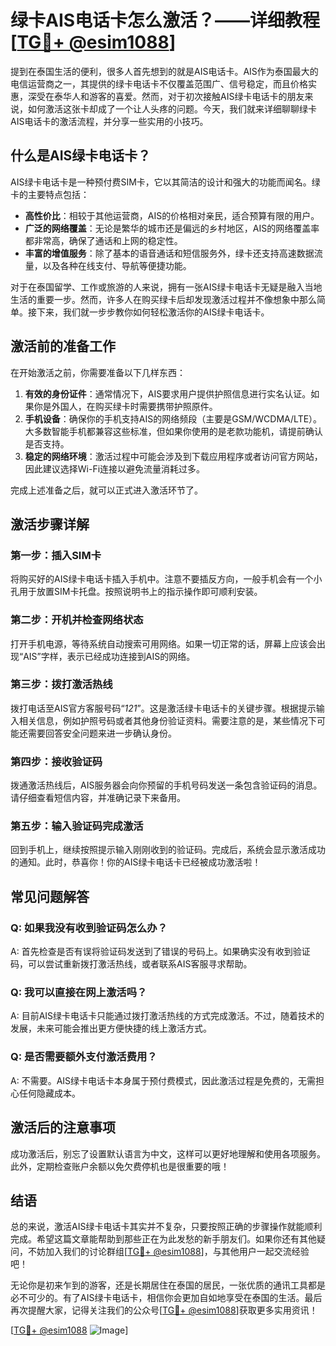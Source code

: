 # 绿卡AIS电话卡怎么激活？——详细教程[[TG💪+ @esim1088](https://t.me/s/esim1088)]

提到在泰国生活的便利，很多人首先想到的就是AIS电话卡。AIS作为泰国最大的电信运营商之一，其提供的绿卡电话卡不仅覆盖范围广、信号稳定，而且价格实惠，深受在泰华人和游客的喜爱。然而，对于初次接触AIS绿卡电话卡的朋友来说，如何激活这张卡却成了一个让人头疼的问题。今天，我们就来详细聊聊绿卡AIS电话卡的激活流程，并分享一些实用的小技巧。

## **什么是AIS绿卡电话卡？**

AIS绿卡电话卡是一种预付费SIM卡，它以其简洁的设计和强大的功能而闻名。绿卡的主要特点包括：

- **高性价比**：相较于其他运营商，AIS的价格相对亲民，适合预算有限的用户。
- **广泛的网络覆盖**：无论是繁华的城市还是偏远的乡村地区，AIS的网络覆盖率都非常高，确保了通话和上网的稳定性。
- **丰富的增值服务**：除了基本的语音通话和短信服务外，绿卡还支持高速数据流量，以及各种在线支付、导航等便捷功能。

对于在泰国留学、工作或旅游的人来说，拥有一张AIS绿卡电话卡无疑是融入当地生活的重要一步。然而，许多人在购买绿卡后却发现激活过程并不像想象中那么简单。接下来，我们就一步步教你如何轻松激活你的AIS绿卡电话卡。

## **激活前的准备工作**

在开始激活之前，你需要准备以下几样东西：

1. **有效的身份证件**：通常情况下，AIS要求用户提供护照信息进行实名认证。如果你是外国人，在购买绿卡时需要携带护照原件。
2. **手机设备**：确保你的手机支持AIS的网络频段（主要是GSM/WCDMA/LTE）。大多数智能手机都兼容这些标准，但如果你使用的是老款功能机，请提前确认是否支持。
3. **稳定的网络环境**：激活过程中可能会涉及到下载应用程序或者访问官方网站，因此建议选择Wi-Fi连接以避免流量消耗过多。

完成上述准备之后，就可以正式进入激活环节了。

## **激活步骤详解**

### **第一步：插入SIM卡**
将购买好的AIS绿卡电话卡插入手机中。注意不要插反方向，一般手机会有一个小孔用于放置SIM卡托盘。按照说明书上的指示操作即可顺利安装。

### **第二步：开机并检查网络状态**
打开手机电源，等待系统自动搜索可用网络。如果一切正常的话，屏幕上应该会出现“AIS”字样，表示已经成功连接到AIS的网络。

### **第三步：拨打激活热线**
拨打电话至AIS官方客服号码“*121*”。这是激活绿卡电话卡的关键步骤。根据提示输入相关信息，例如护照号码或者其他身份验证资料。需要注意的是，某些情况下可能还需要回答安全问题来进一步确认身份。

### **第四步：接收验证码**
拨通激活热线后，AIS服务器会向你预留的手机号码发送一条包含验证码的消息。请仔细查看短信内容，并准确记录下来备用。

### **第五步：输入验证码完成激活**
回到手机上，继续按照提示输入刚刚收到的验证码。完成后，系统会显示激活成功的通知。此时，恭喜你！你的AIS绿卡电话卡已经被成功激活啦！

## **常见问题解答**

### Q: 如果我没有收到验证码怎么办？
A: 首先检查是否有误将验证码发送到了错误的号码上。如果确实没有收到验证码，可以尝试重新拨打激活热线，或者联系AIS客服寻求帮助。

### Q: 我可以直接在网上激活吗？
A: 目前AIS绿卡电话卡只能通过拨打激活热线的方式完成激活。不过，随着技术的发展，未来可能会推出更方便快捷的线上激活方式。

### Q: 是否需要额外支付激活费用？
A: 不需要。AIS绿卡电话卡本身属于预付费模式，因此激活过程是免费的，无需担心任何隐藏成本。

## **激活后的注意事项**

成功激活后，别忘了设置默认语言为中文，这样可以更好地理解和使用各项服务。此外，定期检查账户余额以免欠费停机也是很重要的哦！

## **结语**

总的来说，激活AIS绿卡电话卡其实并不复杂，只要按照正确的步骤操作就能顺利完成。希望这篇文章能帮助到那些正在为此发愁的新手朋友们。如果你还有其他疑问，不妨加入我们的讨论群组[[TG💪+ @esim1088](https://t.me/s/esim1088)]，与其他用户一起交流经验吧！

无论你是初来乍到的游客，还是长期居住在泰国的居民，一张优质的通讯工具都是必不可少的。有了AIS绿卡电话卡，相信你会更加自如地享受在泰国的生活。最后再次提醒大家，记得关注我们的公众号[[TG💪+ @esim1088](https://t.me/s/esim1088)]获取更多实用资讯！

[[TG💪+ @esim1088](https://t.me/s/esim1088) ![Image](https://i.postimg.cc/4NQfJmqS/Snipaste-2025-05-13-00-14-12.png)]